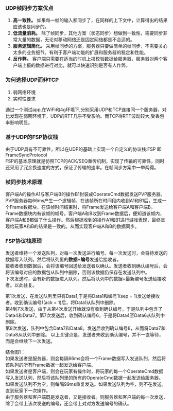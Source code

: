 ### UDP帧同步方案优点
1. **高一致性。** 如果每一帧的输入都同步了，在同样的上下文中，计算得出的结果应该也是同步的。
2. **低流量消耗。** 除了帧同步，其他方案（状态同步）想做到一致性，需要同步非常大量的数据，无论对移动网络还是固定网络都是不合适的。
3. **服务逻辑简化。** 采用帧同步的方案，服务器只要做简单的帧同步，不需要关心太多的业务细节。有利于客户端功能的扩展和服务器的稳定和性能。
4. **反作弊。** 客户端只需要在适当的时机上报校验数据给服务器，服务器对两个客户端上报的数据进行对比，就可以快速识别是否有人作弊。

### 为何选择UDP而非TCP
1. 弱网络环境
2. 实时性要求  

通过一个测试app,在WiFi和4g环境下,分别采用UDP和TCP连接同一个服务器，对比发现在弱网环境下，UDP的RTT几乎不受影响。而TCP得RTT波动较大,受丢包率影响明显。


### 基于UDP的FSP协议栈
由于UDP具有不可靠性，所以在UDP的基础上实现一个自定义的协议栈:FSP 即FrameSyncProtocol  
FSP的基本原理就是仿照TCP的ACK/SEQ重传机制，实现了传输的可靠性，同时还采用了冗余换速度的方式，保证了传输的速率。在帧同步方案中一举两得。

### 帧同步技术原理
客户端A的操作A1与客户端B的操作B1封装成OperateCmd数据发送PVP服务器。PVP服务器每66ms产生一个逻辑帧，在该帧所在时间段内收到A1和B1后，生成一个Frame数据块，在该帧时间结束时，将Frame发送给客户端A和客户端B。Frame数据块内有该帧的帧号。客户端A和B收到Frame数据后，便知道该帧内，客户端A和B都做了什么操作。然后根据收到的操作A1和B1进行游戏表现，最终呈现给玩家A和B的结果是一致的。从而实现客户端A和B的数据同步。

### FSP协议栈原理
发送者维持一个发送队列，对每一次发送进行编号。每一次发送时，会将待发送的数据写入队列。然后将队列里的**数据+编号**发送给接收者。  
接收者收到数据后，会将该编号回送给发送者以确认。发送者收到确认编号后，会将该编号对应的数据包从队列中删除，否则该数据仍保存在发送队列中。  
下次发送时，会有新的数据进入队列。然后将队列中的数据+最新编号发送给接收者。以此往复。  

第1次发送，在发送队列里只有Data1,于是将Data1和编号1(sep = 1)发送给接收者。收到确认编号1(ack = 1)后，将Data1从队列中删除。  
第4到7次发送，由于从第4次发送开始就没有收到确认编号，于是队列中包含了Data4和Data7。第7次发送后，收到确认编号6，于是将Data4至Data6从队列中删除。  
第8次发送，队列中包含Data7和Data8。发送后收到确认编号8，从而将Data7和Data8从队列中删除。
以上关键点是，发送者未收到确认编号，并不一直等待，而是会继续下一次发送。  


结合图1：  
如果发送者是服务器，则会每隔66ms会将一个Frame数据写入发送队列，然后将该队列的所有Frame数据一起发送给客户端。  
如果发送者是客户端，则会在玩家有操作时，将玩家的每一个OperateCmd数据写入发送队列，然后将该队列里的所有的OperateCmd数据一起发送给服务器。如果发送队列不为空，则每隔99ms重复发送。如果发送队列为空，则不在发送。直到玩家下一次操作。  
由于服务器和客户端既是发送者，又是接收者。则服务器和客户端的每一次发送，除了会带上该次发送的编号，还会带上对对方发送编号的确认。

